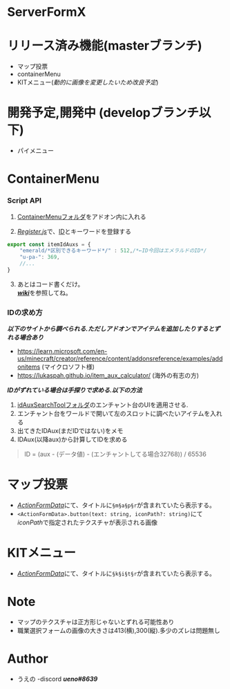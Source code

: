 # ServerFormX

# リリース済み機能(masterブランチ)
* マップ投票
* containerMenu
* KITメニュー(*動的に画像を変更したいため改良予定*)

# 開発予定,開発中 (developブランチ以下)
* パイメニュー

# ContainerMenu

### Script API

1. [ContainerMenuフォルダ](https://github.com/ueno-aki/ServerFormX/tree/main/ContainerMenu)をアドオン内に入れる

2. [*Register.js*](https://github.com/ueno-aki/ServerFormX/blob/main/ContainerMenu/Register.js)で、[ID](#idの求め方)とキーワードを登録する
```js
export const itemIdAuxs = {
    "emerald/*区別できるキーワード*/" : 512,/*←ID今回はエメラルドのID*/
    "u-pa-": 369,
    //...
}
```

3. あとはコード書くだけ。  
[***wiki***](https://github.com/ueno-aki/ServerFormX/wiki/ContainerMenu)を参照してね。


### IDの求め方  
***以下のサイトから調べられる.ただしアドオンでアイテムを追加したりするとずれる場合あり***
* https://learn.microsoft.com/en-us/minecraft/creator/reference/content/addonsreference/examples/addonitems (マイクロソフト様)
* https://lukaspah.github.io/item_aux_calculator/ (海外の有志の方)

***IDがずれている場合は手探りで求める.以下の方法***
1. [idAuxSearchToolフォルダ](https://github.com/ueno-aki/ServerFormX/tree/main/idAuxSearchTool)のエンチャント台のUIを適用させる.
2. エンチャント台をワールドで開いて左のスロットに調べたいアイテムを入れる
3. 出てきたIDAux(まだIDではない)をメモ
4. IDAux(以降aux)から計算してIDを求める
> ID = (aux - (データ値) - (エンチャントしてる場合32768)) / 65536

# マップ投票
* [*ActionFormData*](https://learn.microsoft.com/ja-jp/minecraft/creator/scriptapi/minecraft/server-ui/actionformdata)にて、タイトルに```§m§a§p§r```が含まれていたら表示する。
* ```<ActionFormData>.button(text: string, iconPath?: string)```にて*iconPath*で指定されたテクスチャが表示される画像

# KITメニュー
* [*ActionFormData*](https://learn.microsoft.com/ja-jp/minecraft/creator/scriptapi/minecraft/server-ui/actionformdata)にて、タイトルに```§k§i§t§r```が含まれていたら表示する。

# Note
* マップのテクスチャは正方形じゃないとずれる可能性あり
* 職業選択フォームの画像の大きさは413(横),300(縦).多少のズレは問題無し

# Author
* うえの
-discord ***ueno#8639***
